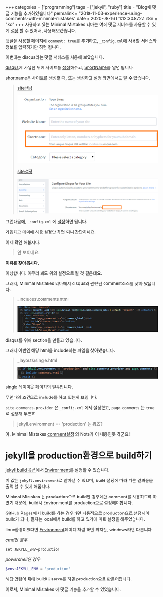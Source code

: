 +++
categories = ["programming"]
tags = ["jekyll", "ruby"]
title = "Blog에 댓글 기능을 추가하였습니다"
permalink = "2019-11-03-experience-using-comments-with-minimal-mistakes"
date = 2020-08-16T11:12:30.872Z
i18n = "ko"
+++
사용하고 있는 Minimal Mistakes 테마는 여러 댓글 서비스를 사용할 수 있게 [설정](https://mmistakes.github.io/minimal-mistakes/docs/configuration/#comments) 할 수 있어서, 사용해보았습니다.

댓글을 사용할 페이지에 `comment: true`를 추가하고, `_config.xml`에 사용할 서비스와 정보를 입력하기만 하면 됩니다.

이번에는 disqus라는 댓글 서비스를 사용해 보았습니다.

[disqus](https://disqus.com/)에 가입한 뒤에 사이트를 [생성](http://disqus.com/admin/create)해주고, [ShortName](https://help.disqus.com/en/articles/1717111-what-s-a-shortname)을 알면 됩니다. 

shortname은 사이트를 생성할 때, 또는 생성하고 설정 화면에서도 알 수 있습니다.

> [site생성](http://disqus.com/admin/create)
>  
>
> ![create-site](/img/uploads/create-site.png)
>
> [site설정](https://disqus.com/admin/settings/general/)
>  
>
> ![shortname](/img/uploads/shortname.png)

그런다음에, `_config.xml` 에 [설정](https://mmistakes.github.io/minimal-mistakes/docs/configuration/#disqus)하면 됩니다.

가입하고 테마에 사용 설정만 하면 되니 간단하네요.

이제 확인 해봅시다.

> 안 보이네요.

**이유를 찾아봅시다.**

이상합니다. 아무리 봐도 위의 설정으로 될 것 같은데요.

그래서, Minimal Mistakes 테마에서 disqus와 관련된 comment소스를 찾아 봤습니다.

> _includes\comments.html
>
>
> ![comments](/img/uploads/comments.png)

disqus를 위해 section을 만들고 있습니다.

그래서 이번엔 해당 html을 include하는 파일을 찾아봤습니다.

> _layouts\single.html
>
>
> ![single](/img/uploads/single.png)

single 레이아웃 페이지의 일부입니다.

무언가의 조건으로 include를 하고 있는게 보입니다.

`site.comments.provider` 은 `_config.xml` 에서 설정했고, `page.comments` 는 `true` 로 설정해 두었죠.

> jekyll.environment == 'production' 는 뭐죠?

아, Minimal Mistakes  [comment설정](https://mmistakes.github.io/minimal-mistakes/docs/configuration/#comments) 의 Note가 이 내용인듯 하군요!

# jekyll을 production환경으로 build하기

[jekyll build 옵션](https://jekyllrb.com/docs/configuration/options/#build-command-options)에서 [Environment](https://jekyllrb.com/docs/configuration/environments/)를 설정할 수 있습니다.

이 값는 `jekyll.environment`로 알아낼 수 있으며,  build 설정에 따라 다른 결과물을 출력 할 수 있게 해줍니다.

Minimal Mistakes 는 production으로 build된 경우에만 comment를 사용하도록 하였기 때문에, build시 Environment를 production으로 설정해야합니다.

GitHub Pages에서 build를 하는 경우라면 자동적으로 production으로 설정되어 build가 되나, 필자는 local에서 build를 하고 있기에 따로 설정을 해주었습니다.

linux환경이였다면 [Environment](https://jekyllrb.com/docs/configuration/environments/)페이지 처럼 하면 되지만, windows라면 다릅니다.

*cmd인 경우*

```shell
set JEKYLL_ENV=production
```

*powershell인 경우*

```powershell
$env:JEKYLL_ENV = 'production'
```

해당 명령어 뒤에 build나 serve를 하면 production으로 만들어집니다.

이로써, Minimal Mistakes 에 댓글 기능을 추가할 수 있었습니다.
